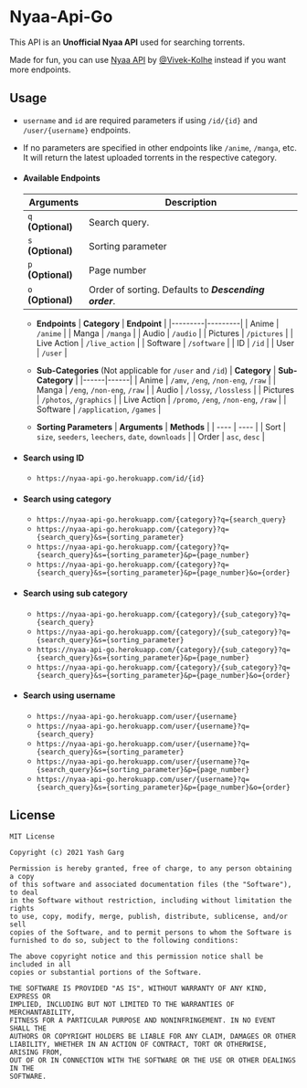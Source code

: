 # Nyaa-Api-Go

This API is an **Unofficial Nyaa API** used for searching torrents.

Made for fun, you can use [Nyaa API](https://github.com/Vivek-Kolhe/Nyaa-API) by [@Vivek-Kolhe](https://github.com/Vivek-Kolhe/) instead if you want more endpoints.

## Usage

- `username` and `id` are required parameters if using `/id/{id}` and `/user/{username}` endpoints.

- If no parameters are specified in other endpoints like `/anime`, `/manga`, etc. It will return the latest uploaded torrents in the respective category.

-   #### Available Endpoints
	| **Arguments** | **Description** |
	|------|------|
	| `q` **(Optional)** | Search query. |
	| `s` **(Optional)** | Sorting parameter |
	| `p` **(Optional)** | Page number |
	| `o` **(Optional)** | Order of sorting. Defaults to **_Descending order_**. |

	-   **Endpoints**
		| **Category** | **Endpoint** |
		|---------|---------|
		| Anime | `/anime` |
		| Manga | `/manga` |
		| Audio | `/audio` |
		| Pictures | `/pictures` |
		| Live Action | `/live_action` |
		| Software | `/software` |
		| ID | `/id` |
		| User | `/user` |

	-   **Sub-Categories** (Not applicable for `/user` and `/id`)
		| **Category** | **Sub-Category** |
		|------|------|
		| Anime | `/amv`, `/eng`, `/non-eng`, `/raw` |
		| Manga | `/eng`, `/non-eng`, `/raw` |
		| Audio | `/lossy`, `/lossless` |
		| Pictures | `/photos`, `/graphics` |
		| Live Action | `/promo`, `/eng`, `/non-eng`, `/raw` |
		| Software | `/application`, `/games` |

	-   **Sorting Parameters**
		| **Arguments** | **Methods** |
		| ---- | ---- |
		| Sort | `size`, `seeders`, `leechers`, `date`, `downloads` |
		| Order | `asc`, `desc` |

-	#### Search using ID
	- `https://nyaa-api-go.herokuapp.com/id/{id}`

-   #### Search using category
	-   `https://nyaa-api-go.herokuapp.com/{category}?q={search_query}`
	-   `https://nyaa-api-go.herokuapp.com/{category}?q={search_query}&s={sorting_parameter}`
	-   `https://nyaa-api-go.herokuapp.com/{category}?q={search_query}&s={sorting_parameter}&p={page_number}`
	-   `https://nyaa-api-go.herokuapp.com/{category}?q={search_query}&s={sorting_parameter}&p={page_number}&o={order}`

-   #### Search using sub category
	-   `https://nyaa-api-go.herokuapp.com/{category}/{sub_category}?q={search_query}`
	-   `https://nyaa-api-go.herokuapp.com/{category}/{sub_category}?q={search_query}&s={sorting_parameter}`
	-   `https://nyaa-api-go.herokuapp.com/{category}/{sub_category}?q={search_query}&s={sorting_parameter}&p={page_number}`
	-   `https://nyaa-api-go.herokuapp.com/{category}/{sub_category}?q={search_query}&s={sorting_parameter}&p={page_number}&o={order}`

-	#### Search using username
	- `https://nyaa-api-go.herokuapp.com/user/{username}`
	- `https://nyaa-api-go.herokuapp.com/user/{username}?q={search_query}`
	- `https://nyaa-api-go.herokuapp.com/user/{username}?q={search_query}&s={sorting_parameter}`
	- `https://nyaa-api-go.herokuapp.com/user/{username}?q={search_query}&s={sorting_parameter}&p={page_number}`
	- `https://nyaa-api-go.herokuapp.com/user/{username}?q={search_query}&s={sorting_parameter}&p={page_number}&o={order}`

## License

```text
MIT License

Copyright (c) 2021 Yash Garg

Permission is hereby granted, free of charge, to any person obtaining a copy
of this software and associated documentation files (the "Software"), to deal
in the Software without restriction, including without limitation the rights
to use, copy, modify, merge, publish, distribute, sublicense, and/or sell
copies of the Software, and to permit persons to whom the Software is
furnished to do so, subject to the following conditions:

The above copyright notice and this permission notice shall be included in all
copies or substantial portions of the Software.

THE SOFTWARE IS PROVIDED "AS IS", WITHOUT WARRANTY OF ANY KIND, EXPRESS OR
IMPLIED, INCLUDING BUT NOT LIMITED TO THE WARRANTIES OF MERCHANTABILITY,
FITNESS FOR A PARTICULAR PURPOSE AND NONINFRINGEMENT. IN NO EVENT SHALL THE
AUTHORS OR COPYRIGHT HOLDERS BE LIABLE FOR ANY CLAIM, DAMAGES OR OTHER
LIABILITY, WHETHER IN AN ACTION OF CONTRACT, TORT OR OTHERWISE, ARISING FROM,
OUT OF OR IN CONNECTION WITH THE SOFTWARE OR THE USE OR OTHER DEALINGS IN THE
SOFTWARE.
```
